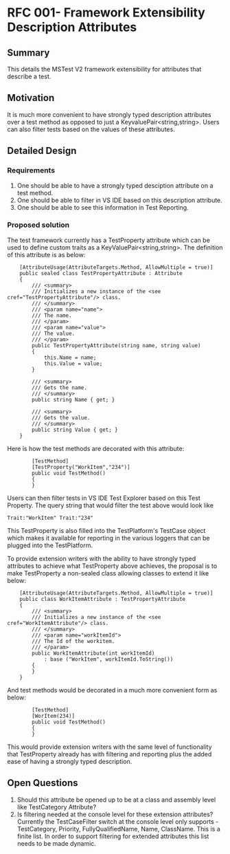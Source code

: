 # RFC 001- Framework Extensibility Description Attributes

## Summary
This details the MSTest V2 framework extensibility for attributes that describe a test.  

## Motivation
It is much more convenient to have strongly typed description attributes over a test method as opposed to just a KeyvaluePair<string,string>. Users can also filter tests based on the values of these attributes.    

## Detailed Design

### Requirements
1. One should be able to have a strongly typed desciption attribute on a test method.
2. One should be able to filter in VS IDE based on this description attribute.
3. One should be able to see this information in Test Reporting.

### Proposed solution
The test framework currently has a TestProperty attribute which can be used to define custom traits as a KeyValuePair<string,string>. The definition of this attribute is as below:
```
    [AttributeUsage(AttributeTargets.Method, AllowMultiple = true)]
    public sealed class TestPropertyAttribute : Attribute
    {
        /// <summary>
        /// Initializes a new instance of the <see cref="TestPropertyAttribute"/> class.
        /// </summary>
        /// <param name="name">
        /// The name.
        /// </param>
        /// <param name="value">
        /// The value.
        /// </param>
        public TestPropertyAttribute(string name, string value)
        {
            this.Name = name;
            this.Value = value;
        }

        /// <summary>
        /// Gets the name.
        /// </summary>
        public string Name { get; }

        /// <summary>
        /// Gets the value.
        /// </summary>
        public string Value { get; }
    }
``` 
Here is how the test methods are decorated with this attribute:
```
        [TestMethod]
        [TestProperty("WorkItem","234")]
        public void TestMethod()
        {
        }
```
Users can then filter tests in VS IDE Test Explorer based on this Test Property. The query string that would filter the test above would look like 
```
Trait:"WorkItem" Trait:"234"
```
This TestProperty is also filled into the TestPlatform's TestCase object which makes it available for reporting in the various loggers that can be plugged into the TestPlatform. 

To provide extension writers with the ability to have strongly typed attributes to achieve what TestProperty above achieves, the proposal is to make TestProperty a non-sealed class allowing classes to extend it like below:
```
    [AttributeUsage(AttributeTargets.Method, AllowMultiple = true)]
    public class WorkItemAttribute : TestPropertyAttribute
    {
        /// <summary>
        /// Initializes a new instance of the <see cref="WorkItemAttribute"/> class.
        /// </summary>
        /// <param name="workItemId">
        /// The Id of the workitem.
        /// </param>
        public WorkItemAttribute(int workItemId)
            : base ("WorkItem", workItemId.ToString())
        {
        }
    }
```
And test methods would be decorated in a much more convenient form as below:
```
        [TestMethod]
        [WorItem(234)]
        public void TestMethod()
        {
        }
```
This would provide extension writers with the same level of functionality that TestProperty already has with filtering and reporting plus the added ease of having a strongly typed description.  

## Open Questions
1. Should this attribute be opened up to be at a class and assembly level like TestCategory Attribute?
2. Is filtering needed at the console level for these extension attributes? Currently the TestCaseFilter switch at the console level only supports - TestCategory, Priority, FullyQualifiedName, Name, ClassName. This is a finite list. In order to support filtering for extended attributes this list needs to be made dynamic.   